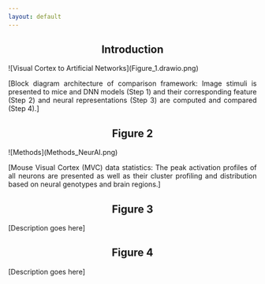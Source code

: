 ```yaml
---
layout: default
---
```




<h2 style="text-align: center;">Introduction</h2>
![Visual Cortex to Artificial Networks](Figure_1.drawio.png)
<p style="text-align: justify">[Block diagram architecture of comparison framework: Image stimuli is presented to mice and DNN models (Step 1) and their corresponding feature (Step 2) and neural representations (Step 3) are computed and compared (Step 4).]</p>

<h2 style="text-align: center;">Figure 2</h2>
![Methods](Methods_NeurAI.png)
<p style="text-align: justify">[Mouse Visual Cortex (MVC) data statistics: The peak activation profiles of all neurons are presented as well as their cluster profiling and distribution based on neural genotypes and brain regions.]</p>

<h2 style="text-align: center">Figure 3</h2>
<p style="text-align: justify">[Description goes here]</p>


<h2 style="text-align: center">Figure 4</h2>
<p style="text-align: justify">[Description goes here]</p>


<!-- <script type="text/javascript" src="https://viewer.diagrams.net/js/viewer-static.min.js"></script> -->
